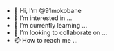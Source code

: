- 👋 Hi, I’m @91mokobane
- 👀 I’m interested in ...
- 🌱 I’m currently learning ...
- 💞️ I’m looking to collaborate on ...
- 📫 How to reach me ...

<!---
91mokobane/91mokobane is a ✨ special ✨ repository because its `README.md` (this file) appears on your GitHub profile.
You can click the Preview link to take a look at your changes.
--->
